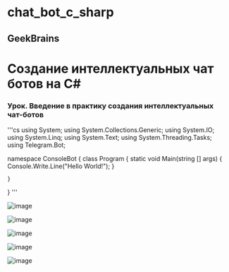 # chat_bot_c_sharp
GeekBrains
---

# Создание интеллектуальных чат ботов на C#

### Урок. Введение в практику создания интеллектуальных чат-ботов

'''cs
using System;
using System.Collections.Generic;
using System.IO;
using System.Linq;
using System.Text;
using System.Threading.Tasks;
using Telegram.Bot;

namespace ConsoleBot
{
  class Program
    {
      static void Main(string [] args)
      {
        Console.Write.Line("Hello World!");
      }

    }
  }
'''

![image](https://github.com/user-attachments/assets/342704fb-25cd-404a-91bd-063da861d74a)













![image](https://github.com/user-attachments/assets/e484464c-a833-43e5-ada4-21f4641b976b)

![image](https://github.com/user-attachments/assets/3e870213-8874-4a46-ad44-900e5bf5329c)

![image](https://github.com/user-attachments/assets/27eb50bd-6c80-4542-bae3-37aadcb9356f)

![image](https://github.com/user-attachments/assets/ab155884-0114-411e-aeb6-08ab44ad887a)

